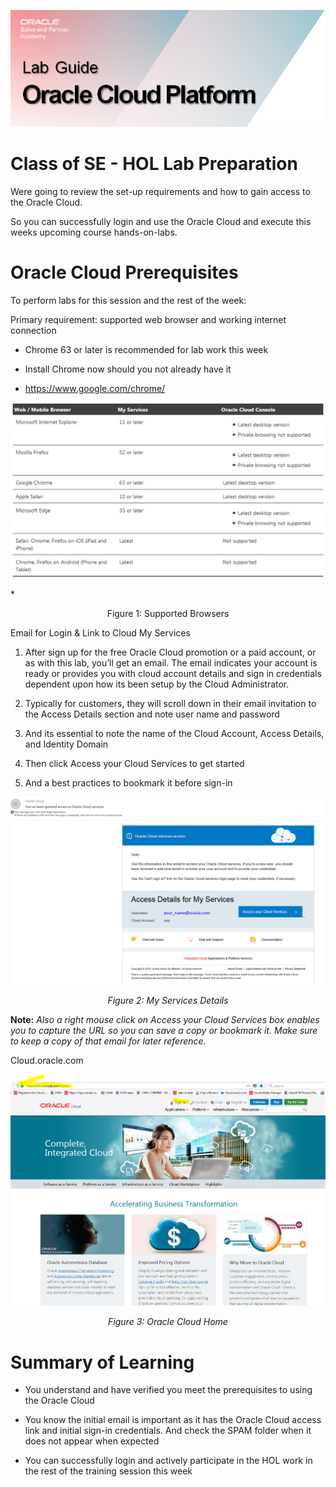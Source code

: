 ![](media/ocpheading.png)
# Class of SE - HOL Lab Preparation

Were going to review the set-up requirements and how to gain access to the
Oracle Cloud.

So you can successfully login and use the Oracle Cloud and execute this weeks upcoming course hands-on-labs.


# Oracle Cloud Prerequisites

To perform labs for this session and the rest of the week:

Primary requirement: supported web browser and working internet connection

-   Chrome 63 or later is recommended for lab work this week

-   Install Chrome now should you not already have it

-   <https://www.google.com/chrome/>

![](media/e262cdebd6f659aa02aba65e6feb0354.png)

*<p align="center">Figure 1: Supported Browsers </p>

Email for Login & Link to Cloud My Services

1.  After sign up for the free Oracle Cloud promotion or a paid account, or as with this lab, 
    you’ll get an email. The email indicates your account is ready or provides
    you with cloud account details and sign in credentials dependent upon how its been setup by the Cloud Administrator.

2.  Typically for customers, they will scroll down in their email invitation to the Access Details section and note user name           and password

3.  And its essential to note the name of the Cloud Account, Access Details, and Identity
    Domain

4.  Then click Access your Cloud Services to get started

5.  And a best practices to bookmark it before sign-in

![](media/f21526117e392845aab4cd3a838a2f65.png)
*<p align="center">Figure 2: My Services Details</p>*

**Note:**  *Also a right mouse click on Access your Cloud Services box enables you to capture the URL so you can save a copy or bookmark it. Make sure to keep a copy of that email for later reference.*

Cloud.oracle.com

![](media/54c647f977688713d111c4c851d19f5f.png)
*<p align="center">Figure 3: Oracle Cloud Home </p>*

# Summary of Learning

-   You understand and have verified you meet the prerequisites to using the
    Oracle Cloud

-   You know the initial email is important as it has the Oracle Cloud access
    link and initial sign-in credentials. And check the SPAM folder when it does
    not appear when expected

-   You can successfully login and actively participate in the HOL work in the
    rest of the training session this week
